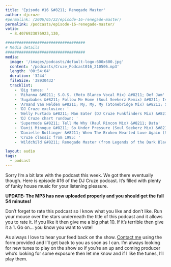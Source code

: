 ```yaml
---
title: 'Episode #16 &#8211; Renegade Master'
author: djcruze
#permalink: /2006/05/22/episode-16-renegade-master/
permalink: /podcasts/episode-16-renegade-master/
votio:
  - 8.4076923076923,130,

###################################
# Media details
###################################
media:
  image: '/images/podcasts/default-logo-600x600.jpg'
  content: '/podcasts/Cruze_Podcast016_210506.mp3'
  length: '00:54:04'
  duration: '3244'
  fileSize: '38930432'
  tracklist:
    - 'Big tunes: '
    - 'Rihanna &#8211; S.O.S. (Moto Blanco Vocal Mix) &#8211; Def Jam'
    - 'Sugababes &#8211; Follow Me Home (Soul Seekerz Remix) &#8211; Island'
    - 'Armand Van Helden &#8211; My, My, My (Stonebridge Mix) &#8211; Southern Fried Records'
    - 'DJ Cruze exclusive: '
    - 'Nelly Furtado &#8211; Man Eater (DJ Cruze Funkfinders Mix) &#8211; CDR'
    - 'DJ Cruze chart rundown: '
    - 'Supermode &#8211; Tell Me Why (Raul Rincon Mix) &#8211; Data'
    - 'Danii Minogue &#8211; So Under Pressure (Soul Seekerz Mix) &#8211; AATW'
    - 'Danielle Bollinger &#8211; When The Broken Hearted Love Again (Soul Seekerz Mix) &#8211; EsNtion Records'
    - 'Cruze classic from 1995: '
    - 'Wildchild &#8211; Renegade Master (from Legends of the Dark Black Part II) &#8211; Hi-Life Recordings'

layout: audio
tags:
  - podcast
---
```


Sorry I&#8217;m a bit late with the podcast this week. We got there eventually though. Here is episode #16 of the DJ Cruze podcast. It&#8217;s filled with plenty of funky house music for your listening pleasure.

**UPDATE: The MP3 has now uploaded properly and you should get the full 54 minutes!**

Don&#8217;t forget to rate this podcast so I know what you like and don&#8217;t like. Run your mouse over the stars underneath the title of this podcast and it allows you to rate it. If you like it then give me a big phat 10. If it&#8217;s terrible then give it a 1. Go on&#8230; you know you want to vote!

As always I love to hear your feed back on the show. [Contact me][3] using the form provided and I&#8217;ll get back to you as soon as I can. I&#8217;m always looking for new tunes to play on the show so if you&#8217;re an up and coming producer who&#8217;s looking for some exposure then let me know and if I like the tunes, I&#8217;ll play them.

[1]: http://ripple.radiotail.com/211/Cruze_Podcast016_210506.mp3
[2]: http://www.djcruze.co.uk/cms/podcasts/feed/rss2
[3]: /contact
